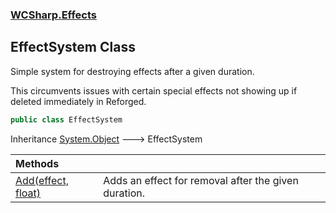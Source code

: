 ### [WCSharp.Effects](WCSharp.Effects.md 'WCSharp.Effects')

## EffectSystem Class

Simple system for destroying effects after a given duration.  
  
This circumvents issues with certain special effects not showing up if deleted immediately in Reforged.

```csharp
public class EffectSystem
```

Inheritance [System.Object](https://docs.microsoft.com/en-us/dotnet/api/System.Object 'System.Object') &#129106; EffectSystem

| Methods | |
| :--- | :--- |
| [Add(effect, float)](WCSharp.Effects.EffectSystem.Add(War3Api.Common.effect,float).md 'WCSharp.Effects.EffectSystem.Add(War3Api.Common.effect, float)') | Adds an effect for removal after the given duration. |
